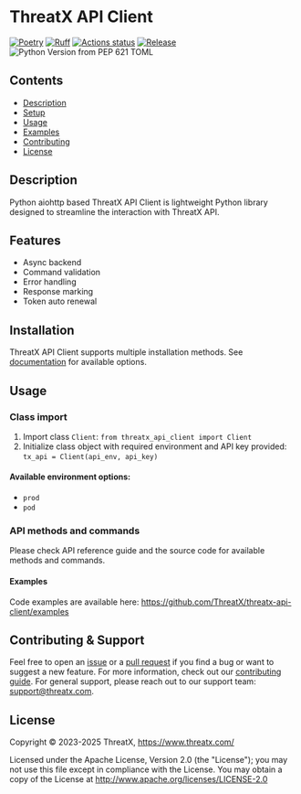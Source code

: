 # ThreatX API Client

[![Poetry](https://img.shields.io/endpoint?url=https://python-poetry.org/badge/v0.json)](https://python-poetry.org/)
[![Ruff](https://img.shields.io/endpoint?url=https://raw.githubusercontent.com/astral-sh/ruff/main/assets/badge/v2.json)](https://github.com/astral-sh/ruff)
[![Actions status](https://github.com/astral-sh/ruff/workflows/CI/badge.svg)](https://github.com/ThreatX/threatx-api-client/actions)
[![Release](https://img.shields.io/github/release/ThreatX/threatx-api-client?label=release)](https://github.com/ThreatX/threatx-api-client/releases)
![Python Version from PEP 621 TOML](https://img.shields.io/python/required-version-toml?tomlFilePath=https%3A%2F%2Fraw.githubusercontent.com%2FThreatX%2Fthreatx-api-client%2Frefs%2Fheads%2Fmain%2Fpyproject.toml)

## Contents

- [Description](#description)
- [Setup](#setup)
- [Usage](#usage)
- [Examples](#examples)
- [Contributing](#contributing)
- [License](#license)

## Description

Python aiohttp based ThreatX API Client is lightweight Python library designed to streamline the
interaction with ThreatX API.

## Features

- Async backend
- Command validation
- Error handling
- Response marking
- Token auto renewal

## Installation

ThreatX API Client supports multiple installation methods.
See [documentation](https://github.com/ThreatX/threatx-api-client/docs/installation.md) for available options.

## Usage

### Class import

1. Import class `Client`: `from threatx_api_client import Client`
2. Initialize class object with required environment and API key provided: `tx_api = Client(api_env, api_key)`

#### Available environment options:

- `prod`
- `pod`

### API methods and commands

Please check API reference guide and the source code for available methods and commands.

#### Examples

Code examples are available here: https://github.com/ThreatX/threatx-api-client/examples

## Contributing & Support

Feel free to open an [issue](https://github.com/ThreatX/threatx-api-client/issues) or
a [pull request](https://github.com/ThreatX/threatx-api-client/pulls) if you find a bug or want to suggest a new
feature.
For more information, check out
our [contributing guide](https://github.com/ThreatX/threatx-api-client/CONTRIBUTING.md).
For general support, please reach out to our support team: [support@threatx.com](mailto:support@threatx.com).

## License

Copyright © 2023-2025 ThreatX, https://www.threatx.com/

Licensed under the Apache License, Version 2.0 (the "License");
you may not use this file except in compliance with the License.
You may obtain a copy of the License at http://www.apache.org/licenses/LICENSE-2.0

